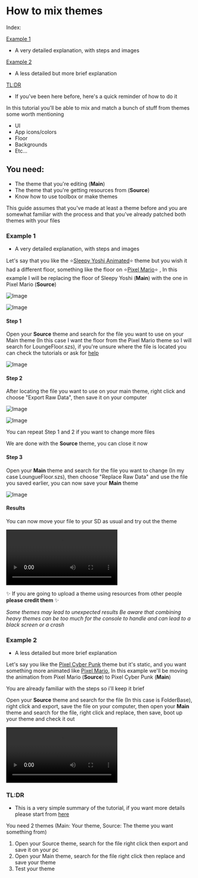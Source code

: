 # How to mix themes

Index:

[Example 1](#example-1)

- A very detailed explanation, with steps and images

[Example 2](#example-2)

- A less detailed but more brief explanation

[TL:DR](#tldr)

- If you've been here before, here's a quick reminder of how to do it

In this tutorial you'll be able to mix and match a bunch of stuff from themes some worth mentioning

- UI
- App icons/colors
- Floor
- Backgrounds
- Etc...

## You need:

- The theme that you're editing (**Main**)
- The theme that you're getting resources from (**Source**)
- Know how to use toolbox or make themes

This guide assumes that you've made at least a theme before and you are somewhat familiar with the process and that you've already patched both themes with your files

### Example 1 

- A very detailed explanation, with steps and images

Let's say that you like the ⭐[Sleepy Yoshi Animated](https://discord.com/channels/1195784055296381020/1264809013279719476)⭐ theme but you wish it had a different floor, something like the floor on ⭐[Pixel Mario](https://discord.com/channels/1195784055296381020/1272742559302680606)⭐ , In this example I will be replacing the floor of Sleepy Yoshi (**Main**) with the one in Pixel Mario (**Source**)

![Image](imgs/mixthemes/m2.png)

![Image](imgs/mixthemes/m3.png)

#### Step 1
Open your **Source** theme and search for the file you want to use on your Main theme (In this case I want the floor from the Pixel Mario theme so I will search for LoungeFloor.szs), if you're unsure where the file is located you can check the tutorials or ask for [help](https://discord.com/channels/1195784055296381020/1205976336209027074)

![Image](imgs/mixthemes/m1.png)

#### Step 2

After locating the file you want to use on your main theme, right click and choose "Export Raw Data", then save it on your computer

![Image](imgs/mixthemes/m4.png)

![Image](imgs/mixthemes/m5.png)

You can repeat Step 1 and 2 if you want to change more files

We are done with the **Source** theme, you can close it now

#### Step 3
Open your **Main** theme and search for the file you want to change (In my case LoungueFloor.szs), then choose "Replace Raw Data" and use the file you saved earlier, you can now save your **Main** theme

![Image](imgs/mixthemes/m6.png)

#### Results
You can now move your file to your SD as usual and try out the theme

<video controls>
<source src="../imgs/mixthemes/vm1.mp4" type="video/mp4">
</video>

✨ If you are going to upload a theme using resources from other people **please credit them** ✨  

*Some themes may lead to unexpected results*
*Be aware that combining heavy themes can be too much for the console to handle and can lead to a black screen or a crash*

### Example 2

- A less detailed but more brief explanation

Let's say you like the [Pixel Cyber Punk](https://discord.com/channels/1195784055296381020/1272306793585971381) theme but it's static, and you want something more animated like [Pixel Mario](https://discord.com/channels/1195784055296381020/1272742559302680606), In this example we'll be moving the animation from Pixel Mario (**Source**) to Pixel Cyber Punk (**Main**)

You are already familiar with the steps so i'll keep it brief

Open your **Source** theme and search for the file (In this case is FolderBase), right click and export, save the file on your computer, then open your **Main** theme and search for the file, right click and replace, then save, boot up your theme and check it out

<video controls>
<source src="../imgs/mixthemes/vm2.mp4" type="video/mp4">
</video>

### TL:DR

- This is a very simple summary of the tutorial, if you want more details please start from [here](#example-1)

You need 2 themes (Main: Your theme, Source: The theme you want something from)

1. Open your Source theme, search for the file right click then export and save it on your pc
2. Open your Main theme, search for the file right click then replace and save your theme
3. Test your theme
